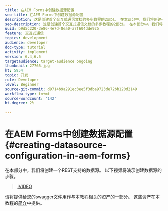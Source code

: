 ```yaml
---
title: 在AEM Forms中创建数据源配置
seo-title: 在AEM Forms中创建数据源配置
description: 这是创建首个交互式通信文档的多步教程的2部分。 在本部分中，我们将创建一个REST支持的数据源。  以下视频将演示创建数据源的步骤。
seo-description: 这是创建首个交互式通信文档的多步教程的2部分。 在本部分中，我们将创建一个REST支持的数据源。  以下视频将演示创建数据源的步骤。
uuid: b9d5c220-3e86-4e7d-8ea0-a7f604dde925
feature: 交互式通信
topics: development
audience: developer
doc-type: tutorial
activity: implement
version: 6.4,6.5
targetaudience: target-audience ongoing
thumbnail: 27765.jpg
kt: 5954
topic: 开发
role: Developer
level: Beginner
source-git-commit: d9714b9a291ec3ee5f3dba9723de72bb120d2149
workflow-type: tm+mt
source-wordcount: '142'
ht-degree: 2%

---
```



# 在AEM Forms中创建数据源配置{#creating-datasource-configuration-in-aem-forms}

在本部分中，我们将创建一个REST支持的数据源。  以下视频将演示创建数据源的步骤。

>[!VIDEO](https://video.tv.adobe.com/v/27765/?quality=9&learn=on)

请将提供给您的swagger文件用作与本教程相关的资产的一部分。 这些资产在本教程的[简介](introduction.md)中提供。
